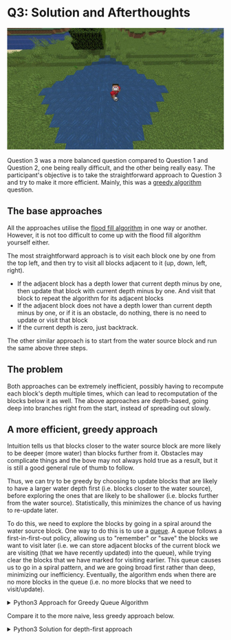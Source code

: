 # Q3: Solution and Afterthoughts

![](../imgs/iritgating.jpg)

Question 3 was a more balanced question compared to Question 1 and Question 2, one being really difficult, and the other being really easy. The participant's objective is to take the straightforward approach to Question 3 and try to make it more efficient. Mainly, this was a [greedy algorithm](https://brilliant.org/wiki/greedy-algorithm/) question.

## The base approaches

All the approaches utilise the [flood fill algorithm](https://en.wikipedia.org/wiki/Flood_fill) in one way or another. However, it is not too difficult to come up with the flood fill algorithm yourself either.

The most straightforward approach is to visit each block one by one from the top left, and then try to visit all blocks adjacent to it (up, down, left, right). 

- If the adjacent block has a depth lower that current depth minus by one, then update that block with current depth minus by one. And visit that block to repeat the algorithm for its adjacent blocks
- If the adjacent block does not have a depth lower than current depth minus by one, or if it is an obstacle, do nothing, there is no need to update or visit that block
- If the current depth is zero, just backtrack.

The other similar approach is to start from the water source block and run the same above three steps.

## The problem

Both approaches can be extremely inefficient, possibly having to recompute each block's depth multiple times, which can lead to recomputation of the blocks below it as well. The above approaches are depth-based, going deep into branches right from the start, instead of spreading out slowly.

## A more efficient, greedy approach

Intuition tells us that blocks closer to the water source block are more likely to be deeper (more water) than blocks further from it. Obstacles may complicate things and the bove may not always hold true as a result, but it is still a good general rule of thumb to follow.

Thus, we can try to be greedy by choosing to update blocks that are likely to have a larger water depth first (i.e. blocks closer to the water source), before exploring the ones that are likely to be shallower (i.e. blocks further from the water source). Statistically, this minimizes the chance of us having to re-update later. 

To do this, we need to explore the blocks by going in a spiral around the water source block. One way to do this is to use a [queue](https://www.geeksforgeeks.org/queue-data-structure/). A queue follows a first-in-first-out policy, allowing us to "remember" or "save" the blocks we want to visit later (i.e. we can store adjacent blocks of the current block we are visiting (that we have recently updated) into the queue), while trying clear the blocks that we have marked for visiting earlier. This queue causes us to go in a spiral pattern, and we are going broad first rather than deep, minimizing our inefficiency. Eventually, the algorithm ends when there are no more blocks in the queue (i.e. no more blocks that we need to visit/update).

<details>
<summary>Python3 Approach for Greedy Queue Algorithm</summary>

```python
def flood(grid, r, c, depth, x, y):
  # For loop algorithm (function that calls itself) that uses a queue
  if depth == 1:
    # If water depth is one, there is no need to update anything else
    return
  Q = []  # Initialise Queue to be empty
  Q.append((r, c, depth)) # Add water source block's position and depth to the queue
  while len(Q) != 0:
    # While queue is not empty, visit all the blocks in the queue, FIFO
    (nx, ny, d) = Q.pop(0)  # Visit block at the start of the queue
    for (i, j) in [(nx-1, ny), (nx+1, ny),(nx, ny-1), (nx, ny+1)]:
      # Try to see if adjacent blocks need to be updated
      if i < x and i >= 0 and j < y and j >= 0 \
        and grid[i][j] >= 0 and grid[i][j] < d -1:
        # If adjacent blocks have lower water depth and current -1
        # and are within boundaries
        grid[i][j] = d - 1  # Set their new water depth to current depth - 1
        Q.append((i, j, d - 1)) # Since water depth was updated for that block
        # Might need to update depth of blocks adjacent to it, so add to queue

rows, cols, depth = [int(i) for i in input().split()]
grid = [[0 for i in range(cols)] for j in range(rows)]
water_r = 0
water_c = 0
for row in range(rows):
  # We store the source block's water depth
  # Any blocks is an obstacle is marked with -1
  # All other blocks are marked as 0
  s = input().split()
  for col in range(cols):
    if s[col] == "X":
      grid[row][col] = -1
    elif s[col] == ".":
      grid[row][col] = 0
    else:
      grid[row][col] = int(s[col])
      water_r = row
      water_c = col

flood(grid, water_r, water_c, depth, rows, cols)
# Result obtained, just convert it into the format requested by qn
for row in range(rows):
  for col in range(cols):
    if grid[row][col] == 0:
      print('.', end=" ")
    elif grid[row][col] == -1:
      print('X', end=" ")
    else:
      print(grid[row][col], end=" ")
  print()

```

</details>

Compare it to the more naive, less greedy approach below.

<details>
<summary>Python3 Solution for depth-first approach</summary>

```python

def flood(grid, r, c, depth, x, y):
  # Recursive algorithm (function that calls itself). Function will continue to invoke itself until depth == 1.
  if depth == 1:
    return  
  for (i, j) in [(r-1, c), (r+1, c), (r, c-1), (r, c+1)]:
    if i < x and i >= 0 and j < y and j >= 0 \
      and grid[i][j] >= 0 and grid[i][j] < depth -1:
        # The surrounding / adjacent cells cannot have a depth that is more than 1 below the current cell. 
        # Hence, if it is, change it to just 1 below current cell
        grid[i][j] = depth - 1
        flood(grid, i, j, depth - 1, x, y)
        
rows, cols, depth = [int(i) for i in input().split()]
grid = [[0] * cols for _ in range(rows)]
water_r = 0
water_c = 0

# Convert '.' and 'X' to -1 and 0 first. If it is the source of water, just convert to int.
for row in range(rows):
    s = input().split()
    for col in range(cols):
        
        if s[col] == "X":
            grid[row][col] = -1
        elif s[col] == ".":
            grid[row][col] = 0
        else:
            grid[row][col] = int(s[col])
            water_r = row
            water_c = col

flood(grid, water_r, water_c, depth, rows, cols)

# Result obtained, just convert it into the format requested by qn
for row in range(rows):
    for col in range(cols):
        if grid[row][col] == 0:
            print('.', end=" ")
        elif grid[row][col] == -1:
            print('X', end=" ")
        else:
            print(grid[row][col], end=" ")
    print()
    
```

</details>

